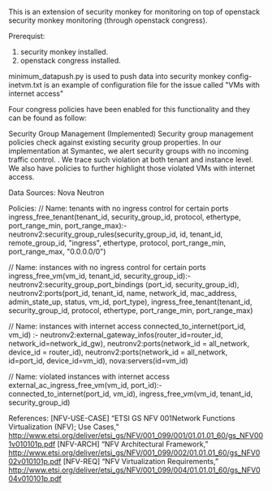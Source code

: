 This is an extension of security monkey for monitoring on top of openstack security monkey monitoring (through openstack congress).

Prerequist:
1. security monkey installed.
2. openstack congress installed.

minimum_datapush.py is used to push data into security monkey 
config-inetvm.txt is an example of configuration file for the issue called "VMs with internet access"

Four congress policies have been enabled for this functionality and they can be found as follow: 

Security Group Management (Implemented)
Security group management policies check against existing security group properties. In our implementation at Symantec, we alert security groups with no incoming traffic control. . We trace such violation at both tenant and instance level.  We also have policies to further highlight those violated VMs with internet access.

Data Sources:
Nova
Neutron

Policies:
// Name: tenants with no ingress control for certain ports
ingress_free_tenant(tenant_id, security_group_id, protocol, ethertype, port_range_min, port_range_max):- 
neutronv2:security_group_rules(security_group_id, id, tenant_id, remote_group_id, "ingress", ethertype, protocol, port_range_min, port_range_max, "0.0.0.0/0")

// Name:  instances with no ingress control for certain ports
ingress_free_vm(vm_id, tenant_id, security_group_id):- neutronv2:security_group_port_bindings (port_id, security_group_id), 
neutronv2:ports(port_id, tenant_id, name, network_id, mac_address, admin_state_up, status, vm_id, port_type), 
ingress_free_tenant(tenant_id, security_group_id, protocol, ethertype, port_range_min, port_range_max)

// Name: instances with internet access
connected_to_internet(port_id, vm_id) :-
neutronv2:external_gateway_infos(router_id=router_id, network_id=network_id_gw), neutronv2:ports(network_id = all_network, device_id = router_id), 
neutronv2:ports(network_id = all_network, id=port_id, device_id=vm_id), nova:servers(id=vm_id)

// Name: violated instances with internet access
external_ac_ingress_free_vm(vm_id, port_id):- connected_to_internet(port_id, vm_id), ingress_free_vm(vm_id, tenant_id, security_group_id)

References:
[NFV-USE-CASE] “ETSI GS NFV 001Network Functions Virtualization (NFV); Use Cases,” http://www.etsi.org/deliver/etsi_gs/NFV/001_099/001/01.01.01_60/gs_NFV001v010101p.pdf
[NFV-ARCH] “NFV Architectural Framework,” http://www.etsi.org/deliver/etsi_gs/NFV/001_099/002/01.01.01_60/gs_NFV002v010101p.pdf
[NFV-REQ] “NFV Virtualization Requirements,” http://www.etsi.org/deliver/etsi_gs/NFV/001_099/004/01.01.01_60/gs_NFV004v010101p.pdf






